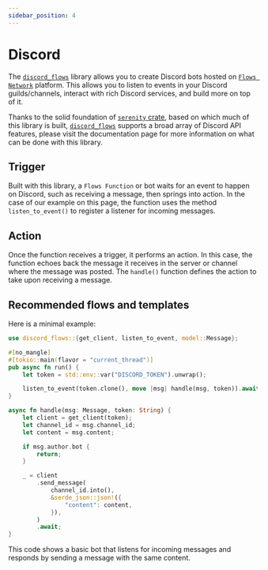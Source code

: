 ```yaml
---
sidebar_position: 4
---
```

# Discord

The [`discord_flows`](https://docs.rs/discord-flows/) library allows you to create Discord bots hosted on [`Flows Network`](https://flows.network) platform. This allows you to listen to events in your Discord guilds/channels, interact with rich Discord services, and build more on top of it.

Thanks to the solid foundation of [`serenity` crate](https://crates.io/crates/serenity), based on which much of this library is built, [`discord_flows`](https://crates.io/crates/discord_flows) supports a broad array of Discord API features, please visit the documentation page for more information on what can be done with this library. 


## Trigger

Built with this library, a `Flows Function` or bot waits for an event to happen on Discord, such as receiving a message, then springs into action. In the case of our example on this page, the function uses the method `listen_to_event()` to register a listener for incoming messages.


## Action

Once the function receives a trigger, it performs an action. In this case, the function echoes back the message it receives in the server or channel where the message was posted. The `handle()` function defines the action to take upon receiving a message.


## Recommended flows and templates

Here is a minimal example:

```rust
use discord_flows::{get_client, listen_to_event, model::Message};

#[no_mangle]
#[tokio::main(flavor = "current_thread")]
pub async fn run() {
    let token = std::env::var("DISCORD_TOKEN").unwrap();

    listen_to_event(token.clone(), move |msg| handle(msg, token)).await;
}

async fn handle(msg: Message, token: String) {
    let client = get_client(token);
    let channel_id = msg.channel_id;
    let content = msg.content;

    if msg.author.bot {
        return;
    }

    _ = client
        .send_message(
            channel_id.into(),
            &serde_json::json!({
                "content": content,
            }),
        )
        .await;
}
```


This code shows a basic bot that listens for incoming messages and responds by sending a message with the same content.
